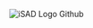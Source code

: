 ![iSAD Logo Github](https://github.com/user-attachments/assets/9b69b939-d483-4ba0-b3ba-a9b9a22499f6)
